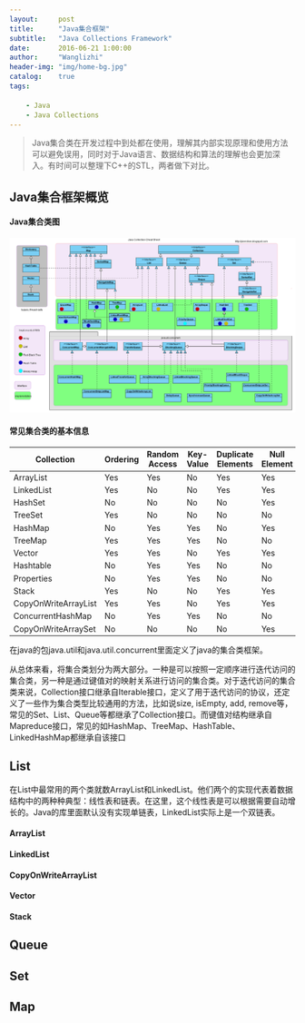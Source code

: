 ```yaml
---
layout:     post
title:      "Java集合框架"
subtitle:   "Java Collections Framework"
date:       2016-06-21 1:00:00
author:     "Wanglizhi"
header-img: "img/home-bg.jpg"
catalog:    true
tags:

    - Java
    - Java Collections
---
```


> Java集合类在开发过程中到处都在使用，理解其内部实现原理和使用方法可以避免误用，同时对于Java语言、数据结构和算法的理解也会更加深入。有时间可以整理下C++的STL，两者做下对比。

## Java集合框架概览

#### Java集合类图

![](https://raw.githubusercontent.com/wanglizhi/wanglizhi.github.io/master/img/2016-06-22/Java-collection-cheat-sheet.png)

#### 常见集合类的基本信息

| **Collection**       | **Ordering** | **Random Access** | **Key-Value** | **Duplicate Elements** | **Null Element** | **Thread Safety** |
| -------------------- | ------------ | ----------------- | ------------- | ---------------------- | ---------------- | ----------------- |
| ArrayList            | Yes          | Yes               | No            | Yes                    | Yes              | No                |
| LinkedList           | Yes          | No                | No            | Yes                    | Yes              | No                |
| HashSet              | No           | No                | No            | No                     | Yes              | No                |
| TreeSet              | Yes          | No                | No            | No                     | No               | No                |
| HashMap              | No           | Yes               | Yes           | No                     | Yes              | No                |
| TreeMap              | Yes          | Yes               | Yes           | No                     | No               | No                |
| Vector               | Yes          | Yes               | No            | Yes                    | Yes              | Yes               |
| Hashtable            | No           | Yes               | Yes           | No                     | No               | Yes               |
| Properties           | No           | Yes               | Yes           | No                     | No               | Yes               |
| Stack                | Yes          | No                | No            | Yes                    | Yes              | Yes               |
| CopyOnWriteArrayList | Yes          | Yes               | No            | Yes                    | Yes              | Yes               |
| ConcurrentHashMap    | No           | Yes               | Yes           | No                     | No               | Yes               |
| CopyOnWriteArraySet  | No           | No                | No            | No                     | Yes              | Yes               |

在java的包java.util和java.util.concurrent里面定义了java的集合类框架。

从总体来看，将集合类划分为两大部分。一种是可以按照一定顺序进行迭代访问的集合类，另一种是通过键值对的映射关系进行访问的集合类。对于迭代访问的集合类来说，Collection接口继承自Iterable接口，定义了用于迭代访问的协议，还定义了一些作为集合类型比较通用的方法，比如说size, isEmpty, add, remove等，常见的Set、List、Queue等都继承了Collection接口。而键值对结构继承自Mapreduce接口，常见的如HashMap、TreeMap、HashTable、LinkedHashMap都继承自该接口

## List

在List中最常用的两个类就数ArrayList和LinkedList。他们两个的实现代表着数据结构中的两种种典型：线性表和链表。在这里，这个线性表是可以根据需要自动增长的。Java的库里面默认没有实现单链表，LinkedList实际上是一个双链表。

#### ArrayList



#### LinkedList



#### CopyOnWriteArrayList



#### Vector



#### Stack





## Queue





## Set



## Map

